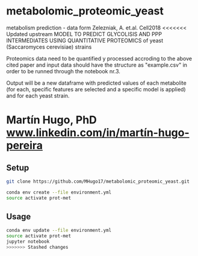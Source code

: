 # metabolomic_proteomic_yeast
metabolism prediction - data form Zelezniak, A. et.al. Cell2018
<<<<<<< Updated upstream
MODEL TO PREDICT GLYCOLISIS AND PPP INTERMEDIATES USING QUANTITATIVE PROTEOMICS of yeast (Saccaromyces cerevisiae) strains

Proteomics data need to be quantified y processed accroding to the above cited paper and input data should have the structure as "example.csv"
in order to be runned through the notebook nr.3.

Output will be a new dataframe with predicted values of each metabolite (for each, specific features are selected and a specific model is applied)
and for each yeast strain.

Martín Hugo, PhD
www.linkedin.com/in/martín-hugo-pereira
=======

## Setup

```sh
git clone https://github.com/MHugo17/metabolomic_proteomic_yeast.git
```

```sh
conda env create --file environment.yml
source activate prot-met
```

## Usage

```sh
conda env update --file environment.yml
source activate prot-met
jupyter notebook
>>>>>>> Stashed changes
